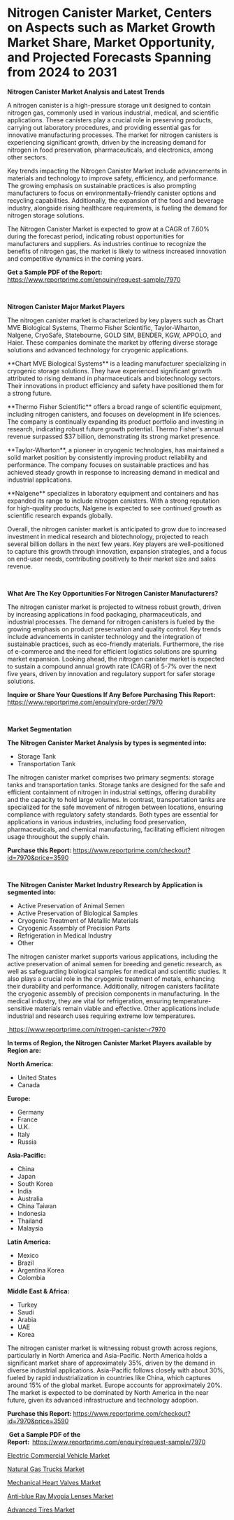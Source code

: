 <p><h1>Nitrogen Canister Market, Centers on Aspects such as Market Growth Market Share, Market Opportunity, and Projected Forecasts Spanning from 2024 to 2031</h1></p><p><strong>Nitrogen Canister Market Analysis and Latest Trends</strong></p>
<p><p>A nitrogen canister is a high-pressure storage unit designed to contain nitrogen gas, commonly used in various industrial, medical, and scientific applications. These canisters play a crucial role in preserving products, carrying out laboratory procedures, and providing essential gas for innovative manufacturing processes. The market for nitrogen canisters is experiencing significant growth, driven by the increasing demand for nitrogen in food preservation, pharmaceuticals, and electronics, among other sectors.</p><p>Key trends impacting the Nitrogen Canister Market include advancements in materials and technology to improve safety, efficiency, and performance. The growing emphasis on sustainable practices is also prompting manufacturers to focus on environmentally-friendly canister options and recycling capabilities. Additionally, the expansion of the food and beverage industry, alongside rising healthcare requirements, is fueling the demand for nitrogen storage solutions. </p><p>The Nitrogen Canister Market is expected to grow at a CAGR of 7.60% during the forecast period, indicating robust opportunities for manufacturers and suppliers. As industries continue to recognize the benefits of nitrogen gas, the market is likely to witness increased innovation and competitive dynamics in the coming years.</p></p>
<p><strong>Get a Sample PDF of the Report:&nbsp;</strong> <a href="https://www.reportprime.com/enquiry/request-sample/7970">https://www.reportprime.com/enquiry/request-sample/7970</a></p>
<p>&nbsp;</p>
<p><strong>Nitrogen Canister Major Market Players</strong></p>
<p><p>The nitrogen canister market is characterized by key players such as Chart MVE Biological Systems, Thermo Fisher Scientific, Taylor-Wharton, Nalgene, CryoSafe, Statebourne, GOLD SIM, BENDER, KGW, APPOLO, and Haier. These companies dominate the market by offering diverse storage solutions and advanced technology for cryogenic applications.</p><p>**Chart MVE Biological Systems** is a leading manufacturer specializing in cryogenic storage solutions. They have experienced significant growth attributed to rising demand in pharmaceuticals and biotechnology sectors. Their innovations in product efficiency and safety have positioned them for a strong future.</p><p>**Thermo Fisher Scientific** offers a broad range of scientific equipment, including nitrogen canisters, and focuses on development in life sciences. The company is continually expanding its product portfolio and investing in research, indicating robust future growth potential. Thermo Fisher's annual revenue surpassed $37 billion, demonstrating its strong market presence.</p><p>**Taylor-Wharton**, a pioneer in cryogenic technologies, has maintained a solid market position by consistently improving product reliability and performance. The company focuses on sustainable practices and has achieved steady growth in response to increasing demand in medical and industrial applications.</p><p>**Nalgene** specializes in laboratory equipment and containers and has expanded its range to include nitrogen canisters. With a strong reputation for high-quality products, Nalgene is expected to see continued growth as scientific research expands globally.</p><p>Overall, the nitrogen canister market is anticipated to grow due to increased investment in medical research and biotechnology, projected to reach several billion dollars in the next few years. Key players are well-positioned to capture this growth through innovation, expansion strategies, and a focus on end-user needs, contributing positively to their market size and sales revenue.</p></p>
<p>&nbsp;</p>
<p><strong>What Are The Key Opportunities For Nitrogen Canister Manufacturers?</strong></p>
<p><p>The nitrogen canister market is projected to witness robust growth, driven by increasing applications in food packaging, pharmaceuticals, and industrial processes. The demand for nitrogen canisters is fueled by the growing emphasis on product preservation and quality control. Key trends include advancements in canister technology and the integration of sustainable practices, such as eco-friendly materials. Furthermore, the rise of e-commerce and the need for efficient logistics solutions are spurring market expansion. Looking ahead, the nitrogen canister market is expected to sustain a compound annual growth rate (CAGR) of 5-7% over the next five years, driven by innovation and regulatory support for safer storage solutions.</p></p>
<p><strong>Inquire or Share Your Questions If Any Before Purchasing This Report:</strong> <a href="https://www.reportprime.com/enquiry/pre-order/7970">https://www.reportprime.com/enquiry/pre-order/7970</a></p>
<p>&nbsp;</p>
<p><strong>Market Segmentation</strong></p>
<p><strong>The Nitrogen Canister Market Analysis by types is segmented into:</strong></p>
<p><ul><li>Storage Tank</li><li>Transportation Tank</li></ul></p>
<p><p>The nitrogen canister market comprises two primary segments: storage tanks and transportation tanks. Storage tanks are designed for the safe and efficient containment of nitrogen in industrial settings, offering durability and the capacity to hold large volumes. In contrast, transportation tanks are specialized for the safe movement of nitrogen between locations, ensuring compliance with regulatory safety standards. Both types are essential for applications in various industries, including food preservation, pharmaceuticals, and chemical manufacturing, facilitating efficient nitrogen usage throughout the supply chain.</p></p>
<p><strong>Purchase this Report:&nbsp;</strong><a href="https://www.reportprime.com/checkout?id=7970&price=3590">https://www.reportprime.com/checkout?id=7970&price=3590</a></p>
<p>&nbsp;</p>
<p><strong>The Nitrogen Canister Market Industry Research by Application is segmented into:</strong></p>
<p><ul><li>Active Preservation of Animal Semen</li><li>Active Preservation of Biological Samples</li><li>Cryogenic Treatment of Metallic Materials</li><li>Cryogenic Assembly of Precision Parts</li><li>Refrigeration in Medical Industry</li><li>Other</li></ul></p>
<p><p>The nitrogen canister market supports various applications, including the active preservation of animal semen for breeding and genetic research, as well as safeguarding biological samples for medical and scientific studies. It also plays a crucial role in the cryogenic treatment of metals, enhancing their durability and performance. Additionally, nitrogen canisters facilitate the cryogenic assembly of precision components in manufacturing. In the medical industry, they are vital for refrigeration, ensuring temperature-sensitive materials remain viable and effective. Other applications include industrial and research uses requiring extreme low temperatures.</p></p>
<p><a href="https://www.reportprime.com/nitrogen-canister-r7970">&nbsp;https://www.reportprime.com/nitrogen-canister-r7970</a></p>
<p><strong>In terms of Region, the Nitrogen Canister Market Players available by Region are:</strong></p>
<p>
    <p> <strong> North America: </strong>
        <ul>
            <li>United States</li>
            <li>Canada</li>
        </ul>
        </p> 
    <p> <strong> Europe: </strong>
        <ul>
            <li>Germany</li>
            <li>France</li>
            <li>U.K.</li>
            <li>Italy</li>
            <li>Russia</li>
        </ul>
        </p> 
    <p> <strong> Asia-Pacific: </strong>
        <ul>
            <li>China</li>
            <li>Japan</li>
            <li>South Korea</li>
            <li>India</li>
            <li>Australia</li>
            <li>China Taiwan</li>
            <li>Indonesia</li>
            <li>Thailand</li>
            <li>Malaysia</li>
        </ul>
        </p> 
    <p> <strong> Latin America: </strong>
        <ul>
            <li>Mexico</li>
            <li>Brazil</li>
            <li>Argentina Korea</li>
            <li>Colombia</li>
        </ul>
        </p> 
    <p> <strong> Middle East & Africa: </strong>
        <ul>
            <li>Turkey</li>
            <li>Saudi</li>
            <li>Arabia</li>
            <li>UAE</li>
            <li>Korea</li>
        </ul>
    </p>
    </p>
<p><p>The nitrogen canister market is witnessing robust growth across regions, particularly in North America and Asia-Pacific. North America holds a significant market share of approximately 35%, driven by the demand in diverse industrial applications. Asia-Pacific follows closely with about 30%, fueled by rapid industrialization in countries like China, which captures around 15% of the global market. Europe accounts for approximately 20%. The market is expected to be dominated by North America in the near future, given its advanced infrastructure and technology adoption.</p></p>
<p><strong>Purchase this Report: </strong><a href="https://www.reportprime.com/checkout?id=7970&price=3590">https://www.reportprime.com/checkout?id=7970&price=3590</a></p>
<p>&nbsp;<strong>Get a Sample PDF of the Report:&nbsp;&nbsp;</strong><a href="https://www.reportprime.com/enquiry/request-sample/7970">https://www.reportprime.com/enquiry/request-sample/7970</a></p>
<p><strong></strong></p>
<p><p><a href="https://www.linkedin.com/pulse/global-electric-commercial-vehicle-market-trends-innovations-atare?trackingId=PqBK7SEjS0asOsB5wVgNIA%3D%3D">Electric Commercial Vehicle Market</a></p><p><a href="https://issuu.com/reportprime-2/docs/natural-gas-trucks-market-size-2030_c14bfb0fe05278">Natural Gas Trucks Market</a></p><p><a href="https://github.com/FlorianWolf90/Market-Research-Report-List-1/blob/main/mechanical-heart-valves-market.md">Mechanical Heart Valves Market</a></p><p><a href="https://medium.com/@garthstehriii/insights-into-the-anti-blue-ray-myopia-lenses-market-size-which-is-expanding-with-a-5-2-cd1b906fb033">Anti-blue Ray Myopia Lenses Market</a></p><p><a href="https://www.linkedin.com/pulse/advanced-tires-industry-forecast-market-shifts-strategic-9pr1e?trackingId=Oa859coBRaacoixgVmJTng%3D%3D">Advanced Tires Market</a></p></p>